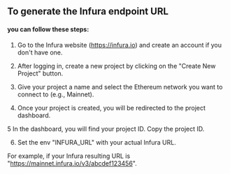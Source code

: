 

## To generate the Infura endpoint URL 

#### you can follow these steps:

1. Go to the Infura website (https://infura.io) and create an account if you don't have one.

2. After logging in, create a new project by clicking on the "Create New Project" button.

3. Give your project a name and select the Ethereum network you want to connect to (e.g., Mainnet).

4. Once your project is created, you will be redirected to the project dashboard.

5 In the dashboard, you will find your project ID. Copy the project ID.

6. Set the env "INFURA_URL" with your actual Infura URL.

For example, if your Infura resulting URL is "https://mainnet.infura.io/v3/abcdef123456".